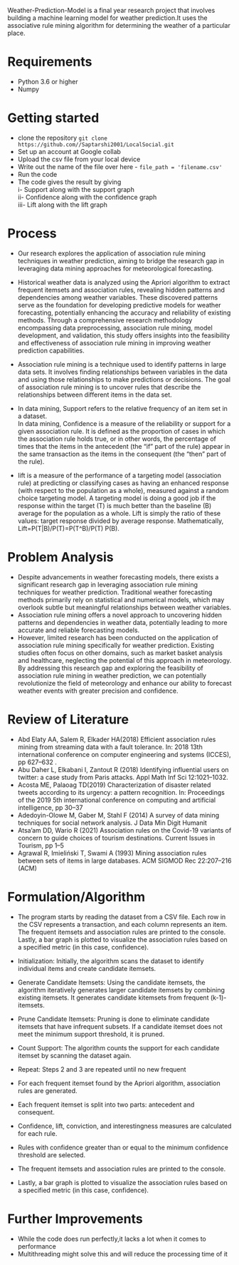 Weather-Prediction-Model is a final year research project that involves building a machine learning model for weather prediction.It uses the associative rule mining algorithm for determining the weather of a particular place.

 

# Requirements
- Python 3.6 or higher
- Numpy

# Getting started
- clone the repository `git clone https://github.com//Saptarshi2001/LocalSocial.git`
- Set up an account at Google collab
- Upload the csv file from your local device
- Write out the name of the file over here - ` file_path = 'filename.csv' `
- Run the code
- The code gives the result by giving <br>
i- Support along with the support graph <br>
ii- Confidence along with the confidence graph <br>
iii- Lift along with the lift graph


# Process
- Our research explores the application of association rule mining techniques in weather prediction,
aiming to bridge the research gap in leveraging data mining approaches for meteorological
forecasting. <br>
- Historical weather data is analyzed using the Apriori algorithm to extract frequent
itemsets and association rules, revealing hidden patterns and dependencies among weather
variables. These discovered patterns serve as the foundation for developing predictive models for
weather forecasting, potentially enhancing the accuracy and reliability of existing methods. Through a
comprehensive research methodology encompassing data preprocessing, association rule mining,
model development, and validation, this study offers insights into the feasibility and effectiveness of
association rule mining in improving weather prediction capabilities.<br>
- Association rule mining is a technique used to identify patterns in large data sets. It involves finding
relationships between variables in the data and using those relationships to make predictions or decisions.
The goal of association rule mining is to uncover rules that describe the relationships between different
items in the data set.<br>
- In data mining, Support refers to the relative frequency of an item set in a dataset.<br>
In data mining, Confidence is a measure of the reliability or support for a given association rule. It is
defined as the proportion of cases in which the association rule holds true, or in other words, the
percentage of times that the items in the antecedent (the “if” part of the rule) appear in the same
transaction as the items in the consequent (the “then” part of the rule).<br>

- lift is a measure of the performance of a targeting model (association rule) at predicting or classifying cases
as having an enhanced response (with respect to the population as a whole), measured against a random
choice targeting model. A targeting model is doing a good job if the response within the target (T) is much
better than the baseline (B) average for the population as a whole. Lift is simply the ratio of these values:
target response divided by average response. Mathematically,
Lift=P(T|B)/P(T)=P(T^B)/P(T) P(B). <br>



# Problem Analysis
- Despite advancements in weather forecasting models, there exists a significant research gap in
leveraging association rule mining techniques for weather prediction. Traditional weather
forecasting methods primarily rely on statistical and numerical models, which may overlook subtle
but meaningful relationships between weather variables. 
- Association rule mining offers a novel approach to uncovering hidden patterns and dependencies in weather data, potentially leading to
more accurate and reliable forecasting models.
- However, limited research has been conducted on the application of association rule mining
specifically for weather prediction. Existing studies often focus on other domains, such as market
basket analysis and healthcare, neglecting the potential of this approach in meteorology. By
addressing this research gap and exploring the feasibility of association rule mining in weather
prediction, we can potentially revolutionize the field of meteorology and enhance our ability to
forecast weather events with greater precision and confidence.


# Review of Literature

- Abd Elaty AA, Salem R, Elkader HA(2018) Efficient association rules mining from streaming data with
a fault tolerance. In: 2018 13th international conference on computer engineering and systems
(ICCES), pp 627–632 .
- Abu Daher L, Elkabani I, Zantout R (2018) Identifying influential users on twitter: a case study from
Paris attacks. Appl Math Inf Sci 12:1021–1032.
- Acosta ME, Palaoag TD(2019) Characterization of disaster related tweets according to its urgency: a
pattern recognition. In: Proceedings of the 2019 5th international conference on computing and
artificial intelligence, pp 30–37
- Adedoyin-Olowe M, Gaber M, Stahl F (2014) A survey of data mining techniques for social network
analysis. J Data Min Digit Humanit
- Atsa’am DD, Wario R (2021) Association rules on the Covid-19 variants of concern to guide choices
of tourism destinations. Current Issues in Tourism, pp 1–5
- Agrawal R, Imieliński T, Swami A (1993) Mining association rules between sets of items in large
databases. ACM SIGMOD Rec 22:207–216 (ACM)

# Formulation/Algorithm

- The program starts by reading the dataset from a CSV file. Each row in
the CSV represents a transaction, and each column represents an item.
The frequent itemsets and association rules are printed to the console.
Lastly, a bar graph is plotted to visualize the association rules based on
a specified metric (in this case, confidence).

- Initialization: Initially, the algorithm scans the dataset to
identify individual items and create candidate itemsets.
- Generate Candidate Itemsets: Using the candidate itemsets,
the algorithm iteratively generates larger candidate itemsets
by combining existing itemsets. It generates candidate kitemsets from frequent (k-1)-itemsets.
- Prune Candidate Itemsets: Pruning is done to eliminate
candidate itemsets that have infrequent subsets. If a candidate
itemset does not meet the minimum support threshold, it is
pruned.
- Count Support: The algorithm counts the support for each
candidate itemset by scanning the dataset again.
- Repeat: Steps 2 and 3 are repeated until no new frequent
- For each frequent itemset found by the Apriori algorithm,
association rules are generated.
- Each frequent itemset is split into two parts: antecedent and
consequent.
- Confidence, lift, conviction, and interestingness measures are
calculated for each rule.
- Rules with confidence greater than or equal to the minimum
confidence threshold are selected.
- The frequent itemsets and association rules are printed to the console.
- Lastly, a bar graph is plotted to visualize the association rules based on
a specified metric (in this case, confidence).


# Further Improvements

- While the code does run perfectly,it lacks a lot when it comes to performance
- Multithreading might solve this and will reduce the processing time of it

